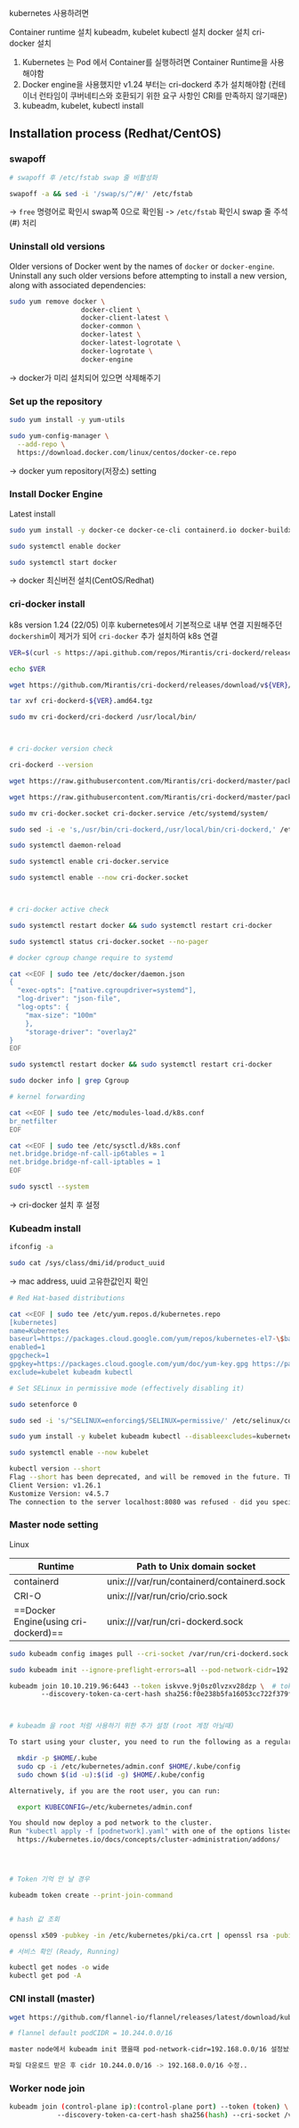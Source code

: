 kubernetes 사용하려면

Container runtime 설치
kubeadm, kubelet kubectl 설치
docker 설치
cri-docker 설치

1. Kubernetes 는 Pod 에서 Container를 실행하려면 Container Runtime을 사용해야함
2. Docker engine을 사용했지만 v1.24 부터는 cri-dockerd 추가 설치해야함 (컨테이너 런타임이 쿠버네티스와 호환되기 위한 요구 사항인 CRI를 만족하지 않기때문)
3. kubeadm, kubelet, kubectl install

## Installation process (Redhat/CentOS)

### swapoff

```bash
# swapoff 후 /etc/fstab swap 줄 비활성화

swapoff -a && sed -i '/swap/s/^/#/' /etc/fstab
```

-> `free` 명령어로 확인시 swap쪽 0으로 확인됨
-> `/etc/fstab` 확인시 swap 줄 주석(#) 처리

### Uninstall old versions

Older versions of Docker went by the names of `docker` or `docker-engine`. Uninstall any such older versions before attempting to install a new version, along with associated dependencies:

```bash
sudo yum remove docker \
                  docker-client \
                  docker-client-latest \
                  docker-common \
                  docker-latest \
                  docker-latest-logrotate \
                  docker-logrotate \
                  docker-engine
```

-> docker가 미리 설치되어 있으면 삭제해주기

### Set up the repository

```bash
sudo yum install -y yum-utils

sudo yum-config-manager \
  --add-repo \
  https://download.docker.com/linux/centos/docker-ce.repo
```

-> docker yum repository(저장소) setting

### Install Docker Engine

Latest install

```bash
sudo yum install -y docker-ce docker-ce-cli containerd.io docker-buildx-plugin docker-compose-plugin

sudo systemctl enable docker

sudo systemctl start docker
```

-> docker 최신버전 설치(CentOS/Redhat)

### cri-docker install

k8s version 1.24 (22/05) 이후 kubernetes에서 기본적으로 내부 연결 지원해주던 `dockershim`이 제거가 되어 `cri-docker` 추가 설치하여 k8s 연결

```bash
VER=$(curl -s https://api.github.com/repos/Mirantis/cri-dockerd/releases/latest|grep tag_name | cut -d '"' -f 4|sed 's/v//g')

echo $VER

wget https://github.com/Mirantis/cri-dockerd/releases/download/v${VER}/cri-dockerd-${VER}.amd64.tgz

tar xvf cri-dockerd-${VER}.amd64.tgz

sudo mv cri-dockerd/cri-dockerd /usr/local/bin/



# cri-docker version check

cri-dockerd --version

wget https://raw.githubusercontent.com/Mirantis/cri-dockerd/master/packaging/systemd/cri-docker.service

wget https://raw.githubusercontent.com/Mirantis/cri-dockerd/master/packaging/systemd/cri-docker.socket

sudo mv cri-docker.socket cri-docker.service /etc/systemd/system/

sudo sed -i -e 's,/usr/bin/cri-dockerd,/usr/local/bin/cri-dockerd,' /etc/systemd/system/cri-docker.service

sudo systemctl daemon-reload

sudo systemctl enable cri-docker.service

sudo systemctl enable --now cri-docker.socket



# cri-docker active check

sudo systemctl restart docker && sudo systemctl restart cri-docker

sudo systemctl status cri-docker.socket --no-pager
```

```bash
# docker cgroup change require to systemd

cat <<EOF | sudo tee /etc/docker/daemon.json
{
  "exec-opts": ["native.cgroupdriver=systemd"],
  "log-driver": "json-file",
  "log-opts": {
    "max-size": "100m"
    },
    "storage-driver": "overlay2"
}
EOF

sudo systemctl restart docker && sudo systemctl restart cri-docker

sudo docker info | grep Cgroup

# kernel forwarding

cat <<EOF | sudo tee /etc/modules-load.d/k8s.conf
br_netfilter
EOF

cat <<EOF | sudo tee /etc/sysctl.d/k8s.conf
net.bridge.bridge-nf-call-ip6tables = 1
net.bridge.bridge-nf-call-iptables = 1
EOF

sudo sysctl --system
```

-> cri-docker 설치 후 설정

### Kubeadm install

```bash
ifconfig -a

sudo cat /sys/class/dmi/id/product_uuid
```

-> mac address, uuid 고유한값인지 확인

```bash
# Red Hat-based distributions

cat <<EOF | sudo tee /etc/yum.repos.d/kubernetes.repo
[kubernetes]
name=Kubernetes
baseurl=https://packages.cloud.google.com/yum/repos/kubernetes-el7-\$basearch
enabled=1
gpgcheck=1
gpgkey=https://packages.cloud.google.com/yum/doc/yum-key.gpg https://packages.cloud.google.com/yum/doc/rpm-package-key.gpg
exclude=kubelet kubeadm kubectl
```

```bash
# Set SELinux in permissive mode (effectively disabling it)

sudo setenforce 0

sudo sed -i 's/^SELINUX=enforcing$/SELINUX=permissive/' /etc/selinux/config

sudo yum install -y kubelet kubeadm kubectl --disableexcludes=kubernetes

sudo systemctl enable --now kubelet
```

```bash
kubectl version --short
Flag --short has been deprecated, and will be removed in the future. The --short output will become the default.
Client Version: v1.26.1
Kustomize Version: v4.5.7
The connection to the server localhost:8080 was refused - did you specify the right host or port?
```

### Master node setting

Linux

| Runtime                              | Path to Unix domain socket                 |
| ------------------------------------ | ------------------------------------------ |
| containerd                           | unix:///var/run/containerd/containerd.sock |
| CRI-O                                | unix:///var/run/crio/crio.sock             |
| ==Docker Engine(using cri-dockerd)== | unix:///var/run/cri-dockerd.sock           |

```bash
sudo kubeadm config images pull --cri-socket /var/run/cri-dockerd.sock

sudo kubeadm init --ignore-preflight-errors=all --pod-network-cidr=192.168.0.0/16 --apiserver-advertise-address=controller ip(master) --cri-socket /var/run/cri-dockerd.sock

kubeadm join 10.10.219.96:6443 --token iskvve.9j0sz0lvzxv28dzp \  # token {iskvve.9j0sz01vzxv28dzp}
        --discovery-token-ca-cert-hash sha256:f0e238b5fa16053cc722f379f89390184cb71add9504a1f988d231d300d87255



# kubeadm 을 root 처럼 사용하기 위한 추가 설정 (root 계정 아닐때)

To start using your cluster, you need to run the following as a regular user:

  mkdir -p $HOME/.kube
  sudo cp -i /etc/kubernetes/admin.conf $HOME/.kube/config
  sudo chown $(id -u):$(id -g) $HOME/.kube/config

Alternatively, if you are the root user, you can run:

  export KUBECONFIG=/etc/kubernetes/admin.conf

You should now deploy a pod network to the cluster.
Run "kubectl apply -f [podnetwork].yaml" with one of the options listed at:
  https://kubernetes.io/docs/concepts/cluster-administration/addons/




# Token 기억 안 날 경우

kubeadm token create --print-join-command


# hash 값 조회

openssl x509 -pubkey -in /etc/kubernetes/pki/ca.crt | openssl rsa -pubin -outform der 2>/dev/null | openssl dgst -sha256 -hex | sed 's/^.* //'

# 서비스 확인 (Ready, Running)

kubectl get nodes -o wide
kubectl get pod -A
```

### CNI install (master)

```bash
wget https://github.com/flannel-io/flannel/releases/latest/download/kube-flannel.yml

# flannel default podCIDR = 10.244.0.0/16

master node에서 kubeadm init 했을때 pod-network-cidr=192.168.0.0/16 설정놨음

파일 다운로드 받은 후 cidr 10.244.0.0/16 -> 192.168.0.0/16 수정..
```

### Worker node join

```bash
kubeadm join (control-plane ip):(control-plane port) --token (token) \
            --discovery-token-ca-cert-hash sha256(hash) --cri-socket /var/run/cri-dockerd.sock
```
